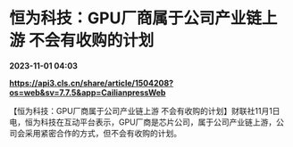 # 恒为科技：GPU厂商属于公司产业链上游 不会有收购的计划

**2023-11-01 04:03**

**https://api3.cls.cn/share/article/1504208?os=web&sv=7.7.5&app=CailianpressWeb**

【恒为科技：GPU厂商属于公司产业链上游 不会有收购的计划】财联社11月1日电，恒为科技在互动平台表示，GPU厂商是芯片公司，属于公司产业链上游，公司会采用紧密合作的方式，但不会有收购的计划。